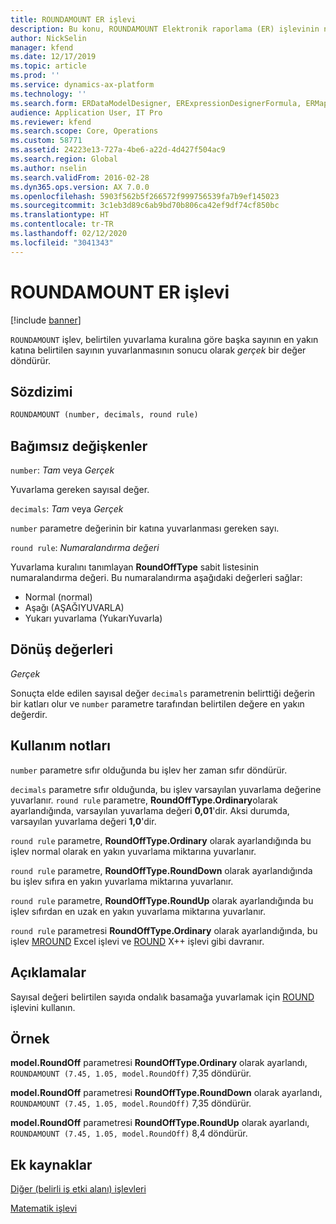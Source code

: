 ```yaml
---
title: ROUNDAMOUNT ER işlevi
description: Bu konu, ROUNDAMOUNT Elektronik raporlama (ER) işlevinin nasıl kullanıldığı hakkında bilgi sağlar.
author: NickSelin
manager: kfend
ms.date: 12/17/2019
ms.topic: article
ms.prod: ''
ms.service: dynamics-ax-platform
ms.technology: ''
ms.search.form: ERDataModelDesigner, ERExpressionDesignerFormula, ERMappedFormatDesigner, ERModelMappingDesigner
audience: Application User, IT Pro
ms.reviewer: kfend
ms.search.scope: Core, Operations
ms.custom: 58771
ms.assetid: 24223e13-727a-4be6-a22d-4d427f504ac9
ms.search.region: Global
ms.author: nselin
ms.search.validFrom: 2016-02-28
ms.dyn365.ops.version: AX 7.0.0
ms.openlocfilehash: 5903f562b5f266572f999756539fa7b9ef145023
ms.sourcegitcommit: 3c1eb3d89c6ab9bd70b806ca42ef9df74cf850bc
ms.translationtype: HT
ms.contentlocale: tr-TR
ms.lasthandoff: 02/12/2020
ms.locfileid: "3041343"
---
```

# <a name="ROUNDAMOUNT">ROUNDAMOUNT ER işlevi</a>

[!include [banner](../includes/banner.md)]

`ROUNDAMOUNT` işlev, belirtilen yuvarlama kuralına göre başka sayının en yakın katına belirtilen sayının yuvarlanmasının sonucu olarak *gerçek* bir değer döndürür.

## <a name="syntax"></a>Sözdizimi

```vb
ROUNDAMOUNT (number, decimals, round rule)
```

## <a name="arguments"></a>Bağımsız değişkenler

`number`: *Tam* veya *Gerçek*

Yuvarlama gereken sayısal değer.

`decimals`: *Tam* veya *Gerçek*

`number` parametre değerinin bir katına yuvarlanması gereken sayı.

`round rule`: *Numaralandırma değeri*

Yuvarlama kuralını tanımlayan **RoundOffType** sabit listesinin numaralandırma değeri. Bu numaralandırma aşağıdaki değerleri sağlar:

- Normal (normal)
- Aşağı (AŞAĞIYUVARLA)
- Yukarı yuvarlama (YukarıYuvarla)

## <a name="return-values"></a>Dönüş değerleri

*Gerçek*

Sonuçta elde edilen sayısal değer `decimals` parametrenin belirttiği değerin bir katları olur ve `number` parametre tarafından belirtilen değere en yakın değerdir.

## <a name="usage-notes"></a>Kullanım notları

`number` parametre sıfır olduğunda bu işlev her zaman sıfır döndürür.

`decimals` parametre sıfır olduğunda, bu işlev varsayılan yuvarlama değerine yuvarlanır. `round rule` parametre, **RoundOffType.Ordinary**olarak ayarlandığında, varsayılan yuvarlama değeri **0,01**'dir. Aksi durumda, varsayılan yuvarlama değeri **1,0**'dir.

`round rule` parametre, **RoundOffType.Ordinary** olarak ayarlandığında bu işlev normal olarak en yakın yuvarlama miktarına yuvarlanır.

`round rule` parametre, **RoundOffType.RoundDown** olarak ayarlandığında bu işlev sıfıra en yakın yuvarlama miktarına yuvarlanır.

`round rule` parametre, **RoundOffType.RoundUp** olarak ayarlandığında bu işlev sıfırdan en uzak en yakın yuvarlama miktarına yuvarlanır.

`round rule` parametresi **RoundOffType.Ordinary** olarak ayarlandığında, bu işlev [MROUND](https://support.office.com/article/mround-function-c299c3b0-15a5-426d-aa4b-d2d5b3baf427) Excel işlevi ve [ROUND](https://docs.microsoft.com/dynamics365/fin-ops-core/dev-itpro/dev-ref/xpp-math-run-time-functions#round) X++ işlevi gibi davranır.

## <a name="remarks"></a>Açıklamalar

Sayısal değeri belirtilen sayıda ondalık basamağa yuvarlamak için [ROUND](er-functions-mathematical-round.md) işlevini kullanın.

## <a name="example"></a>Örnek

**model.RoundOff** parametresi **RoundOffType.Ordinary** olarak ayarlandı, `ROUNDAMOUNT (7.45, 1.05, model.RoundOff)` 7,35 döndürür. 

**model.RoundOff** parametresi **RoundOffType.RoundDown** olarak ayarlandı, `ROUNDAMOUNT (7.45, 1.05, model.RoundOff)` 7,35 döndürür. 

**model.RoundOff** parametresi **RoundOffType.RoundUp** olarak ayarlandı, `ROUNDAMOUNT (7.45, 1.05, model.RoundOff)` 8,4 döndürür.

## <a name="additional-resources"></a>Ek kaynaklar

[Diğer (belirli iş etki alanı) işlevleri](er-functions-category-other.md)

[Matematik işlevi](er-functions-category-mathematical.md)
